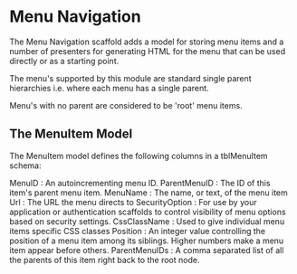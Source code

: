 Menu Navigation
===============

The Menu Navigation scaffold adds a model for storing menu items and a number of presenters for generating
HTML for the menu that can be used directly or as a starting point.

The menu's supported by this module are standard single parent hierarchies i.e. where each menu has a single
parent.

Menu's with no parent are considered to be 'root' menu items.

## The MenuItem Model

The MenuItem model defines the following columns in a tblMenuItem schema:

MenuID
:   An autoincrementing menu ID.
ParentMenuID
:   The ID of this item's parent menu item.
MenuName
:   The name, or text, of the menu item
Url
:   The URL the menu directs to
SecurityOption
:   For use by your application or authentication scaffolds to control visibility of menu options based on
    security settings.
CssClassName
:   Used to give individual menu items specific CSS classes
Position
:   An integer value controlling the position of a menu item among its siblings. Higher numbers make a menu
    item appear before others.
ParentMenuIDs
:   A comma separated list of all the parents of this item right back to the root node.

